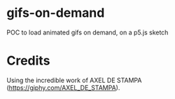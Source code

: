 # gifs-on-demand
POC to load animated gifs on demand, on a p5.js sketch

# Credits
Using the incredible work of AXEL DE STAMPA (https://giphy.com/AXEL_DE_STAMPA).
